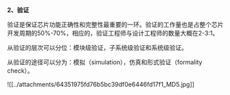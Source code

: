 

**2、验证**

验证是保证芯片功能正确性和完整性最重要的一环。验证的工作量也是占整个芯片开发周期的50%-70%，相应的，验证工程师与设计工程师的数量大概在2-3:1。

从验证的层次可以分位：模块级验证，子系统级验证和系统级验证。

从验证的途径可以分为：模拟（simulation），仿真和形式验证（formality check）。

![[../attachments/64351975fd76b5bc39df0e6446fd17f1_MD5.jpg]]
